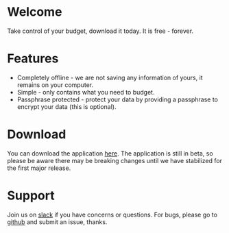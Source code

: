# Welcome
Take control of your budget, download it today. It is free - forever.

# Features
- Completely offline - we are not saving any information of yours, it remains on your computer.
- Simple - only contains what you need to budget.
- Passphrase protected - protect your data by providing a passphrase to encrypt your data (this is optional).

# Download
You can download the application [here](https://github.com/reZach/my-budget/releases). The application is still in beta, so please be aware there may be breaking changes until we have stabilized for the first major release.

# Support
Join us on [slack](https://join.slack.com/t/my-budget/shared_invite/enQtNjA0NDg1MTI2MzI2LTkxZmI0M2YzMGQ2YzlkMDc1YzkxMjU1M2EyZmI4MjlkYTY3MzgwNzVhMmY2MzJhNmM4OGE0Njc0NDZiMDVkY2U) if you have concerns or questions. For bugs, please go to [github](https://github.com/reZach/my-budget/issues) and submit an issue, thanks.